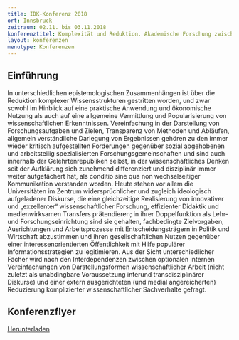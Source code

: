 ```yaml
---
title: IDK-Konferenz 2018
ort: Innsbruck
zeitraum: 02.11. bis 03.11.2018
konferenztitel: Komplexität und Reduktion. Akademische Forschung zwischen Wissenschaft und public science
layout: konferenzen
menutype: Konferenzen
---
```


## Einführung
In unterschiedlichen epistemologischen Zusammenhängen ist über die Reduktion
komplexer Wissensstrukturen gestritten worden, und zwar sowohl im Hinblick auf eine
praktische Anwendung und ökonomische Nutzung als auch auf eine allgemeine Vermittlung
und Popularisierung von wissenschaftlichen Erkenntnissen. Vereinfachung in
der Darstellung von Forschungsaufgaben und Zielen, Transparenz von Methoden und
Abläufen, allgemein verständliche Darlegung von Ergebnissen gehören zu den immer
wieder kritisch aufgestellten Forderungen gegenüber sozial abgehobenen und
arbeitsteilig spezialisierten Forschungsgemeinschaften und sind auch innerhalb der
Gelehrtenrepubliken selbst, in der wissenschaftliches Denken seit der Aufklärung sich
zunehmend differenziert und disziplinär immer weiter aufgefächert hat, als conditio sine
qua non wechselseitiger Kommunikation verstanden worden. Heute stehen vor allem
die Universitäten im Zentrum widersprüchlicher und zugleich ideologisch aufgeladener
Diskurse, die eine gleichzeitige Realisierung von innovativer und „exzellenter“ wissenschaftlicher
Forschung, effizienter Didaktik und medienwirksamen Transfers prätendieren;
in ihrer Doppelfunktion als Lehr- und Forschungseinrichtung sind sie gehalten,
fachbedingte Zielvorgaben, Ausrichtungen und Arbeitsprozesse mit Entscheidungsträgern
in Politik und Wirtschaft abzustimmen und ihren gesellschaftlichen Nutzen
gegenüber einer interessenorientierten Öffentlichkeit mit Hilfe populärer Informationsstrategien
zu legitimieren. Aus der Sicht unterschiedlicher Fächer wird nach den
Interdependenzen zwischen optionalen internen Vereinfachungen von Darstellungsformen
wissenschaftlicher Arbeit (nicht zuletzt als unabdingbare Voraussetzung interund
transdisziplinärer Diskurse) und einer extern ausgerichteten (und medial
angereicherten) Reduzierung komplizierter wissenschaftlicher Sachverhalte gefragt.

## Konferenzflyer

[Herunterladen](/downloads/idk2018konferenz.pdf)
